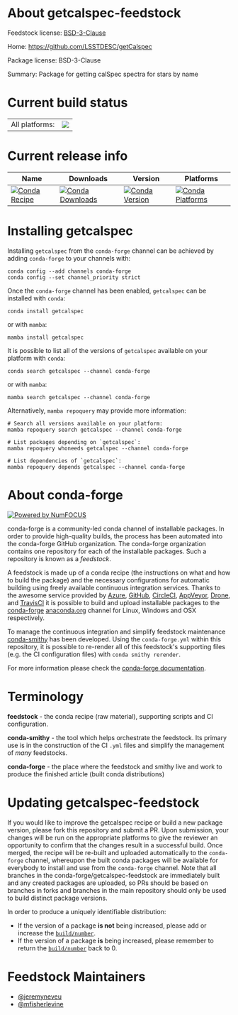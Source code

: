 About getcalspec-feedstock
==========================

Feedstock license: [BSD-3-Clause](https://github.com/conda-forge/getcalspec-feedstock/blob/main/LICENSE.txt)

Home: https://github.com/LSSTDESC/getCalspec

Package license: BSD-3-Clause

Summary: Package for getting calSpec spectra for stars by name

Current build status
====================


<table><tr><td>All platforms:</td>
    <td>
      <a href="https://dev.azure.com/conda-forge/feedstock-builds/_build/latest?definitionId=16476&branchName=main">
        <img src="https://dev.azure.com/conda-forge/feedstock-builds/_apis/build/status/getcalspec-feedstock?branchName=main">
      </a>
    </td>
  </tr>
</table>

Current release info
====================

| Name | Downloads | Version | Platforms |
| --- | --- | --- | --- |
| [![Conda Recipe](https://img.shields.io/badge/recipe-getcalspec-green.svg)](https://anaconda.org/conda-forge/getcalspec) | [![Conda Downloads](https://img.shields.io/conda/dn/conda-forge/getcalspec.svg)](https://anaconda.org/conda-forge/getcalspec) | [![Conda Version](https://img.shields.io/conda/vn/conda-forge/getcalspec.svg)](https://anaconda.org/conda-forge/getcalspec) | [![Conda Platforms](https://img.shields.io/conda/pn/conda-forge/getcalspec.svg)](https://anaconda.org/conda-forge/getcalspec) |

Installing getcalspec
=====================

Installing `getcalspec` from the `conda-forge` channel can be achieved by adding `conda-forge` to your channels with:

```
conda config --add channels conda-forge
conda config --set channel_priority strict
```

Once the `conda-forge` channel has been enabled, `getcalspec` can be installed with `conda`:

```
conda install getcalspec
```

or with `mamba`:

```
mamba install getcalspec
```

It is possible to list all of the versions of `getcalspec` available on your platform with `conda`:

```
conda search getcalspec --channel conda-forge
```

or with `mamba`:

```
mamba search getcalspec --channel conda-forge
```

Alternatively, `mamba repoquery` may provide more information:

```
# Search all versions available on your platform:
mamba repoquery search getcalspec --channel conda-forge

# List packages depending on `getcalspec`:
mamba repoquery whoneeds getcalspec --channel conda-forge

# List dependencies of `getcalspec`:
mamba repoquery depends getcalspec --channel conda-forge
```


About conda-forge
=================

[![Powered by
NumFOCUS](https://img.shields.io/badge/powered%20by-NumFOCUS-orange.svg?style=flat&colorA=E1523D&colorB=007D8A)](https://numfocus.org)

conda-forge is a community-led conda channel of installable packages.
In order to provide high-quality builds, the process has been automated into the
conda-forge GitHub organization. The conda-forge organization contains one repository
for each of the installable packages. Such a repository is known as a *feedstock*.

A feedstock is made up of a conda recipe (the instructions on what and how to build
the package) and the necessary configurations for automatic building using freely
available continuous integration services. Thanks to the awesome service provided by
[Azure](https://azure.microsoft.com/en-us/services/devops/), [GitHub](https://github.com/),
[CircleCI](https://circleci.com/), [AppVeyor](https://www.appveyor.com/),
[Drone](https://cloud.drone.io/welcome), and [TravisCI](https://travis-ci.com/)
it is possible to build and upload installable packages to the
[conda-forge](https://anaconda.org/conda-forge) [anaconda.org](https://anaconda.org/)
channel for Linux, Windows and OSX respectively.

To manage the continuous integration and simplify feedstock maintenance
[conda-smithy](https://github.com/conda-forge/conda-smithy) has been developed.
Using the ``conda-forge.yml`` within this repository, it is possible to re-render all of
this feedstock's supporting files (e.g. the CI configuration files) with ``conda smithy rerender``.

For more information please check the [conda-forge documentation](https://conda-forge.org/docs/).

Terminology
===========

**feedstock** - the conda recipe (raw material), supporting scripts and CI configuration.

**conda-smithy** - the tool which helps orchestrate the feedstock.
                   Its primary use is in the construction of the CI ``.yml`` files
                   and simplify the management of *many* feedstocks.

**conda-forge** - the place where the feedstock and smithy live and work to
                  produce the finished article (built conda distributions)


Updating getcalspec-feedstock
=============================

If you would like to improve the getcalspec recipe or build a new
package version, please fork this repository and submit a PR. Upon submission,
your changes will be run on the appropriate platforms to give the reviewer an
opportunity to confirm that the changes result in a successful build. Once
merged, the recipe will be re-built and uploaded automatically to the
`conda-forge` channel, whereupon the built conda packages will be available for
everybody to install and use from the `conda-forge` channel.
Note that all branches in the conda-forge/getcalspec-feedstock are
immediately built and any created packages are uploaded, so PRs should be based
on branches in forks and branches in the main repository should only be used to
build distinct package versions.

In order to produce a uniquely identifiable distribution:
 * If the version of a package **is not** being increased, please add or increase
   the [``build/number``](https://docs.conda.io/projects/conda-build/en/latest/resources/define-metadata.html#build-number-and-string).
 * If the version of a package **is** being increased, please remember to return
   the [``build/number``](https://docs.conda.io/projects/conda-build/en/latest/resources/define-metadata.html#build-number-and-string)
   back to 0.

Feedstock Maintainers
=====================

* [@jeremyneveu](https://github.com/jeremyneveu/)
* [@mfisherlevine](https://github.com/mfisherlevine/)


